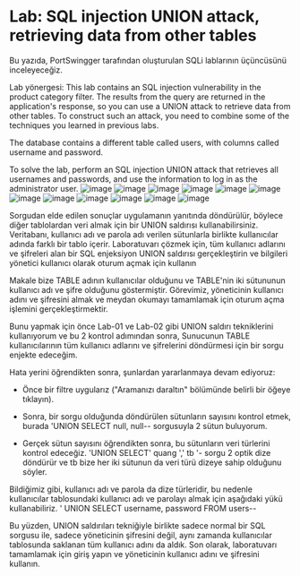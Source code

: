 # Lab: SQL injection UNION attack, retrieving data from other tables
Bu yazıda, PortSwingger tarafından oluşturulan SQLi lablarının üçüncüsünü inceleyeceğiz.

Lab yönergesi:
This lab contains an SQL injection vulnerability in the product category filter. The results from the query are returned in the application's response, so you can use a UNION attack to retrieve data from other tables. To construct such an attack, you need to combine some of the techniques you learned in previous labs.

The database contains a different table called users, with columns called username and password.

To solve the lab, perform an SQL injection UNION attack that retrieves all usernames and passwords, and use the information to log in as the administrator user.
![image](https://user-images.githubusercontent.com/70814577/112760863-28def700-9001-11eb-9d13-000ea9188350.png)
![image](https://user-images.githubusercontent.com/70814577/112760904-51ff8780-9001-11eb-8803-bf5268badfb6.png)
![image](https://user-images.githubusercontent.com/70814577/112760936-6f345600-9001-11eb-9f54-c8ce5b0721fd.png)
![image](https://user-images.githubusercontent.com/70814577/112760949-81ae8f80-9001-11eb-83b0-6b3d171e75fe.png)
![image](https://user-images.githubusercontent.com/70814577/112760978-9d199a80-9001-11eb-9dbb-6f8a3cd872f3.png)
![image](https://user-images.githubusercontent.com/70814577/112760998-b3275b00-9001-11eb-8bf1-11a57e058f51.png)
![image](https://user-images.githubusercontent.com/70814577/112761053-f71a6000-9001-11eb-8386-85f301a3fa76.png)
![image](https://user-images.githubusercontent.com/70814577/112761113-3fd21900-9002-11eb-8857-1171f255cd3b.png)
![image](https://user-images.githubusercontent.com/70814577/112761157-86277800-9002-11eb-8361-3dd98e5f4173.png)
![image](https://user-images.githubusercontent.com/70814577/112761172-9fc8bf80-9002-11eb-9846-d65932de12fb.png)
![image](https://user-images.githubusercontent.com/70814577/112761428-f682c900-9003-11eb-9563-9667fc01d5ba.png)
![image](https://user-images.githubusercontent.com/70814577/112761438-04d0e500-9004-11eb-9b9c-0f5440a7b8ed.png)


Sorgudan elde edilen sonuçlar uygulamanın yanıtında döndürülür, böylece diğer tablolardan veri almak için bir UNION saldırısı kullanabilirsiniz.
Veritabanı, kullanıcı adı ve parola adı verilen sütunlarla birlikte kullanıcılar adında farklı bir tablo içerir.
Laboratuvarı çözmek için, tüm kullanıcı adlarını ve şifreleri alan bir SQL enjeksiyon UNION saldırısı gerçekleştirin ve bilgileri yönetici kullanıcı olarak oturum açmak için kullanın


Makale bize TABLE adının kullanıcılar olduğunu ve TABLE'nin iki sütununun kullanıcı adı ve şifre olduğunu göstermiştir. Görevimiz, yöneticinin kullanıcı adını ve şifresini almak ve meydan okumayı tamamlamak için oturum açma işlemini gerçekleştirmektir.

Bunu yapmak için önce Lab-01 ve Lab-02 gibi UNION saldırı tekniklerini kullanıyorum ve bu 2 kontrol adımından sonra, Sunucunun TABLE kullanıcılarının tüm kullanıcı adlarını ve şifrelerini döndürmesi için bir sorgu enjekte edeceğim.

Hata yerini öğrendikten sonra, şunlardan yararlanmaya devam ediyoruz:

- Önce bir filtre uygularız ("Aramanızı daraltın" bölümünde belirli bir öğeye tıklayın).

- Sonra, bir sorgu olduğunda döndürülen sütunların sayısını kontrol etmek, burada 'UNION SELECT null, null-- sorgusuyla 2 sütun buluyorum.
- Gerçek sütun sayısını öğrendikten sonra, bu sütunların veri türlerini kontrol edeceğiz. 'UNION SELECT' quang ',' tb '- sorgu 2 optik dize döndürür ve tb bize her iki sütunun da veri türü dizeye sahip olduğunu söyler.

Bildiğimiz gibi, kullanıcı adı ve parola da dize türleridir, bu nedenle kullanıcılar tablosundaki kullanıcı adı ve parolayı almak için aşağıdaki yükü kullanabiliriz.
' UNION SELECT username, password FROM users--

Bu yüzden, UNION saldırıları tekniğiyle birlikte sadece normal bir SQL sorgusu ile, sadece yöneticinin şifresini değil, aynı zamanda kullanıcılar tablosunda saklanan tüm kullanıcı adını da aldık. Son olarak, laboratuvarı tamamlamak için giriş yapın ve yöneticinin kullanıcı adını ve şifresini kullanın.


